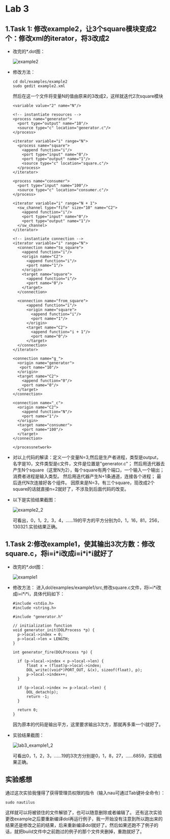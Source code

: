 # Lab 3
## 1.Task 1: 修改example2，让3个square模块变成2个：修改xml的iterator，将3改成2
* 改完的*.dot图：

  ![example2](lab3_example2.png)

* 修改方法：
  ```
  cd dol/examples/example2
  sudo gedit example2.xml
  ```

  然后在这一个文件将变量N的值由原来的3改成2，这样就迭代2次square模块
  
  ```
  <variable value="2" name="N"/>

  <!-- instantiate resources -->
  <process name="generator">
    <port type="output" name="10"/>
    <source type="c" location="generator.c"/>
  </process>

  <iterator variable="i" range="N">
    <process name="square">
      <append function="i"/>
      <port type="input" name="0"/>
      <port type="output" name="1"/>
      <source type="c" location="square.c"/>
    </process>
  </iterator>

  <process name="consumer">
    <port type="input" name="100"/>
    <source type="c" location="consumer.c"/>
  </process>

  <iterator variable="i" range="N + 1">
    <sw_channel type="fifo" size="10" name="C2">
      <append function="i"/>
      <port type="input" name="0"/>
      <port type="output" name="1"/>
    </sw_channel>
  </iterator>

  <!-- instantiate connection -->
  <iterator variable="i" range="N">
    <connection name="to_square">
      <append function="i"/>
      <origin name="C2">
        <append function="i"/>
        <port name="1"/>
      </origin>
      <target name="square">
        <append function="i"/>
        <port name="0"/>
      </target>
    </connection>

    <connection name="from_square">
        <append function="i"/>
        <origin name="square">
          <append function="i"/>
          <port name="1"/>
        </origin>
        <target name="C2">
          <append function="i + 1"/>
          <port name="0"/>
        </target>
    </connection>
  </iterator>

  <connection name="g_">
    <origin name="generator">
     <port name="10"/>
    </origin>
    <target name="C2"> 
      <append function="0"/>
      <port name="0"/>
    </target>
  </connection>

  <connection name="_c">
    <origin name="C2">
      <append function="N"/>
      <port name="1"/>
    </origin>
    <target name="consumer">
      <port name="100"/>
    </target>
  </connection>

  </processnetwork>
  ```
  
* 对以上代码的解读：定义一个变量N=3,然后是生产者进程，类型是output，名字是10，文件类型是c文件，文件是位置是"generator.c"； 然后用迭代器去产生N个square（这里N为2），每个square有两个端口，一个输入一个输出； 消费者进程是输入类型。 然后用迭代器产生N+1条通道，连接各个进程； 最后迭代N次连接好各个组件。
  因原来是N=3，有三个square，现改成2个square的话就直接n=2就好了，不涉及到后面代码的改变。
  
* 以下是实验结果截图：
    
   ![example2_2](lab3_example2_result.png)
  
  可看出，0，1，2，3，4，……19的平方的平方分别为0，1，16，81，256，130321.实验结果正确。

## 1.Task 2:修改example1，使其输出3次方数：修改square.c，将i=i\*i改成i=i\*i\*i就好了
* 改完的*.dot图：

  ![example1](lab3_example1.png)
  
* 修改方法：
  进入dol/examples/example1/src,修改square.c文件，将i=i\*i改成i=i\*i\*i，具体代码如下：
  
  ```
  #include <stdio.h>
  #include <string.h>

  #include "generator.h"

  // initialization function
  void generator_init(DOLProcess *p) {
    p->local->index = 0;
    p->local->len = LENGTH;
  }

  int generator_fire(DOLProcess *p) {

    if (p->local->index < p->local->len) {
        float x = (float)p->local->index;
        DOL_write((void*)PORT_OUT, &(x), sizeof(float), p);
        p->local->index++;
    }

    if (p->local->index >= p->local->len) {
        DOL_detach(p);
        return -1;
    }

    return 0;
  }
  ```
  
  因为原本的代码是输出平方，这里要求输出3次方，那就再多乘一个i就好了。
* 实验结果截图：
  
  ![lab3_example1_2](lab3_example1_result.png)

  可看出0，1，2，3，……19的3次方分别是0，1，8，27，……6859，实验结果正确。

## 实验感想
通过这次实验我懂得了获得管理员权限的指令（输入nau可通过Tab键补全命令）：
 
`sudo nautilus`

这样就可以将被锁住的文件解锁了，也可以随意删除或者编辑了。
还有这次实验更改example之后要重新编译dol再运行例子，我一开始没有注意到所以跑出来的结果还是修改之前的结果，后来重新编译dol就好了。然后如果还跑不了例子的话，就把build文件中之前跑过的例子的那个文件夹删掉，重跑就好了。